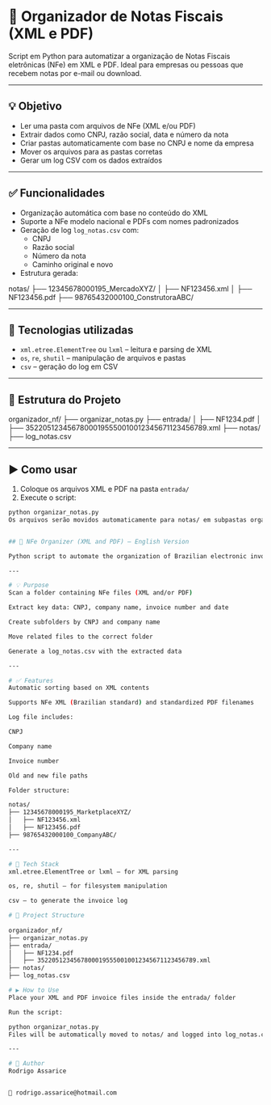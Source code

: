 # 🧾 Organizador de Notas Fiscais (XML e PDF)

Script em Python para automatizar a organização de Notas Fiscais eletrônicas (NFe) em XML e PDF. Ideal para empresas ou pessoas que recebem notas por e-mail ou download.

---

## 💡 Objetivo

- Ler uma pasta com arquivos de NFe (XML e/ou PDF)
- Extrair dados como CNPJ, razão social, data e número da nota
- Criar pastas automaticamente com base no CNPJ e nome da empresa
- Mover os arquivos para as pastas corretas
- Gerar um log CSV com os dados extraídos

---

## ✅ Funcionalidades

- Organização automática com base no conteúdo do XML
- Suporte a NFe modelo nacional e PDFs com nomes padronizados
- Geração de log `log_notas.csv` com:
  - CNPJ
  - Razão social
  - Número da nota
  - Caminho original e novo
- Estrutura gerada:

  
notas/
├── 12345678000195_MercadoXYZ/
│ ├── NF123456.xml
│ ├── NF123456.pdf
├── 98765432000100_ConstrutoraABC/


---

## 🧠 Tecnologias utilizadas

- `xml.etree.ElementTree` ou `lxml` – leitura e parsing de XML
- `os`, `re`, `shutil` – manipulação de arquivos e pastas
- `csv` – geração do log em CSV

---

## 📁 Estrutura do Projeto



organizador_nf/
├── organizar_notas.py
├── entrada/
│ ├── NF1234.pdf
│ ├── 35220512345678000195550010012345671123456789.xml
├── notas/
├── log_notas.csv



---

## ▶️ Como usar

1. Coloque os arquivos XML e PDF na pasta `entrada/`
2. Execute o script:
```bash
python organizar_notas.py
Os arquivos serão movidos automaticamente para notas/ em subpastas organizadas por empresa, e o log será salvo em log_notas.csv.


## 🧾 NFe Organizer (XML and PDF) — English Version

Python script to automate the organization of Brazilian electronic invoices (NFe) in XML and PDF formats. Ideal for accounting, finance, or personal use.

---

# 💡 Purpose
Scan a folder containing NFe files (XML and/or PDF)

Extract key data: CNPJ, company name, invoice number and date

Create subfolders by CNPJ and company name

Move related files to the correct folder

Generate a log_notas.csv with the extracted data

---

# ✅ Features
Automatic sorting based on XML contents

Supports NFe XML (Brazilian standard) and standardized PDF filenames

Log file includes:

CNPJ

Company name

Invoice number

Old and new file paths

Folder structure:

notas/
├── 12345678000195_MarketplaceXYZ/
│   ├── NF123456.xml
│   ├── NF123456.pdf
├── 98765432000100_CompanyABC/

---

# 🧠 Tech Stack
xml.etree.ElementTree or lxml – for XML parsing

os, re, shutil – for filesystem manipulation

csv – to generate the invoice log

# 📁 Project Structure
 
organizador_nf/
├── organizar_notas.py
├── entrada/
│   ├── NF1234.pdf
│   ├── 35220512345678000195550010012345671123456789.xml
├── notas/
├── log_notas.csv

# ▶️ How to Use
Place your XML and PDF invoice files inside the entrada/ folder

Run the script:

python organizar_notas.py
Files will be automatically moved to notas/ and logged into log_notas.csv.

---

# 👤 Author
Rodrigo Assarice


📧 rodrigo.assarice@hotmail.com

